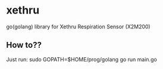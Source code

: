 # xethru
go(golang) library for Xethru Respiration Sensor (X2M200)


How to??
-------------------------
Just run:
sudo GOPATH=$HOME/prog/golang go run main.go
